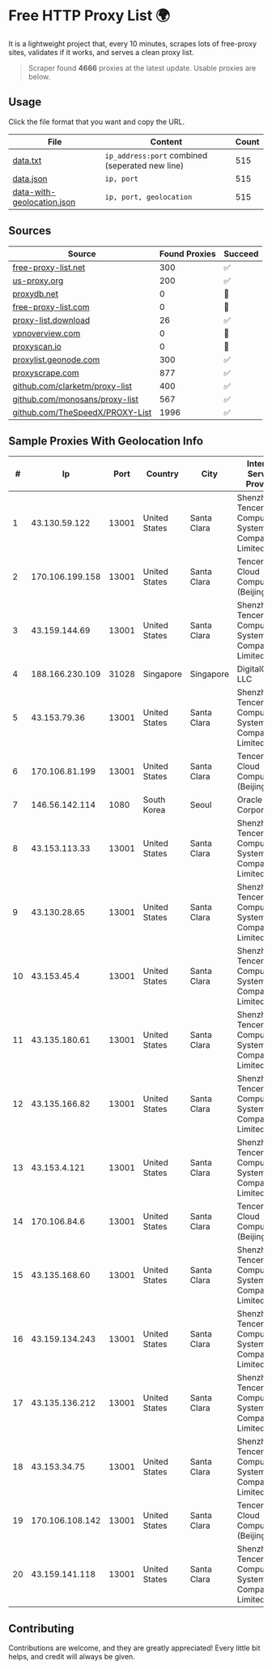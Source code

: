 
# Free HTTP Proxy List 🌍

It is a lightweight project that, every 10 minutes, scrapes lots of free-proxy sites, validates if it works, and serves a clean proxy list.


> Scraper found **4666** proxies at the latest update. Usable proxies are below.

## Usage

Click the file format that you want and copy the URL.


|File|Content|Count|
|----|-------|-----|
|[data.txt](https://raw.githubusercontent.com/themiralay/Proxy-List-World/master/data.txt)|`ip_address:port` combined (seperated new line)|515|
|[data.json](https://raw.githubusercontent.com/themiralay/Proxy-List-World/master/data.json)|`ip, port`|515|
|[data-with-geolocation.json](https://raw.githubusercontent.com/themiralay/Proxy-List-World/master/data-with-geolocation.json)|`ip, port, geolocation`|515|

## Sources

|Source|Found Proxies|Succeed|
|------|-------------|-------|
|[free-proxy-list.net](https://free-proxy-list.net)|300|✅|
|[us-proxy.org](https://www.us-proxy.org)|200|✅|
|[proxydb.net](http://proxydb.net)|0|🚫|
|[free-proxy-list.com](https://free-proxy-list.com/?page=&port=&type%5B%5D=http&type%5B%5D=https&up_time=0&search=Search)|0|🚫|
|[proxy-list.download](https://www.proxy-list.download/HTTP)|26|✅|
|[vpnoverview.com](https://vpnoverview.com/privacy/anonymous-browsing/free-proxy-servers)|0|🚫|
|[proxyscan.io](https://www.proxyscan.io)|0|🚫|
|[proxylist.geonode.com](https://proxylist.geonode.com/api/proxy-list?limit=300&page=1&sort_by=lastChecked&sort_type=desc&protocols=http,https)|300|✅|
|[proxyscrape.com](https://api.proxyscrape.com/v2/?request=displayproxies&protocol=http&timeout=10000&country=all&ssl=all&anonymity=all)|877|✅|
|[github.com/clarketm/proxy-list](https://raw.githubusercontent.com/clarketm/proxy-list/master/proxy-list-raw.txt)|400|✅|
|[github.com/monosans/proxy-list](https://raw.githubusercontent.com/monosans/proxy-list/main/proxies/http.txt)|567|✅|
|[github.com/TheSpeedX/PROXY-List](https://raw.githubusercontent.com/TheSpeedX/PROXY-List/master/http.txt)|1996|✅|


## Sample Proxies With Geolocation Info

|#|Ip|Port|Country|City|Internet Service Provider|
|-|--|----|-------|----|-------------------------|
|1|43.130.59.122|13001|United States|Santa Clara|Shenzhen Tencent Computer Systems Company Limited|
|2|170.106.199.158|13001|United States|Santa Clara|Tencent Cloud Computing (Beijing) Co|
|3|43.159.144.69|13001|United States|Santa Clara|Shenzhen Tencent Computer Systems Company Limited|
|4|188.166.230.109|31028|Singapore|Singapore|DigitalOcean, LLC|
|5|43.153.79.36|13001|United States|Santa Clara|Shenzhen Tencent Computer Systems Company Limited|
|6|170.106.81.199|13001|United States|Santa Clara|Tencent Cloud Computing (Beijing) Co|
|7|146.56.142.114|1080|South Korea|Seoul|Oracle Corporation|
|8|43.153.113.33|13001|United States|Santa Clara|Shenzhen Tencent Computer Systems Company Limited|
|9|43.130.28.65|13001|United States|Santa Clara|Shenzhen Tencent Computer Systems Company Limited|
|10|43.153.45.4|13001|United States|Santa Clara|Shenzhen Tencent Computer Systems Company Limited|
|11|43.135.180.61|13001|United States|Santa Clara|Shenzhen Tencent Computer Systems Company Limited|
|12|43.135.166.82|13001|United States|Santa Clara|Shenzhen Tencent Computer Systems Company Limited|
|13|43.153.4.121|13001|United States|Santa Clara|Shenzhen Tencent Computer Systems Company Limited|
|14|170.106.84.6|13001|United States|Santa Clara|Tencent Cloud Computing (Beijing) Co|
|15|43.135.168.60|13001|United States|Santa Clara|Shenzhen Tencent Computer Systems Company Limited|
|16|43.159.134.243|13001|United States|Santa Clara|Shenzhen Tencent Computer Systems Company Limited|
|17|43.135.136.212|13001|United States|Santa Clara|Shenzhen Tencent Computer Systems Company Limited|
|18|43.153.34.75|13001|United States|Santa Clara|Shenzhen Tencent Computer Systems Company Limited|
|19|170.106.108.142|13001|United States|Santa Clara|Tencent Cloud Computing (Beijing) Co|
|20|43.159.141.118|13001|United States|Santa Clara|Shenzhen Tencent Computer Systems Company Limited|



## Contributing

Contributions are welcome, and they are greatly appreciated! Every
little bit helps, and credit will always be given.

